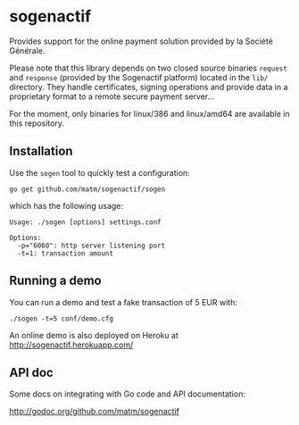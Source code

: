 sogenactif
==========

Provides support for the online payment solution provided by la Société Générale.

Please note that this library depends on two closed source binaries `request` and `response` (provided 
by the Sogenactif platform) located in the `lib/` directory. They handle certificates, signing operations 
and provide data in a proprietary format to a remote secure payment server...

For the moment, only binaries for linux/386 and linux/amd64 are available in this repository.

Installation
------------

Use the `sogen` tool to quickly test a configuration:

    go get github.com/matm/sogenactif/sogen
    
which has the following usage:

    Usage: ./sogen [options] settings.conf 

    Options:
      -p="6060": http server listening port
      -t=1: transaction amount
  
Running a demo
--------------

You can run a demo and test a fake transaction of 5 EUR with:

    ./sogen -t=5 conf/demo.cfg
    
An online demo is also deployed on Heroku at http://sogenactif.herokuapp.com/
    
API doc
-------

Some docs on integrating with Go code and API documentation:

http://godoc.org/github.com/matm/sogenactif


